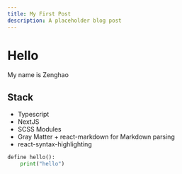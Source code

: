 ```yaml
---
title: My First Post
description: A placeholder blog post
---
```


# Hello

My name is Zenghao

## Stack

- Typescript
- NextJS
- SCSS Modules
- Gray Matter + react-markdown for Markdown parsing
- react-syntax-highlighting

```python
define hello():
    print("hello")
```


